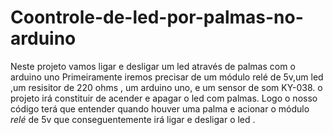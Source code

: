 # Coontrole-de-led-por-palmas-no-arduino
Neste projeto vamos ligar e desligar um led através de palmas com o arduino uno
Primeiramente iremos precisar de um módulo relé de 5v,um led ,um resisitor de 220 ohms , um arduino uno, e um sensor de som KY-038.
o projeto irá constituir de acender e apagar o led com palmas. Logo o nosso código terá que entender quando houver uma palma e acionar o módulo *relé* de 5v que conseguentemente irá ligar e desligar o led .
